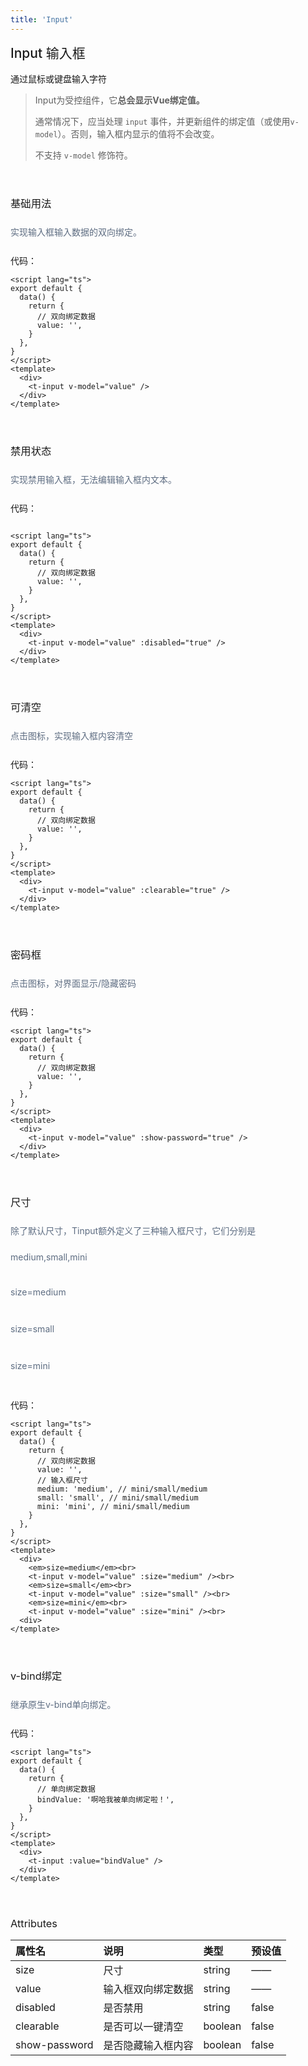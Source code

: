 ```yaml
---
title: 'Input'
---
```

## Input 输入框

通过鼠标或键盘输入字符

> Input为受控组件，它**总会显示Vue绑定值。**
>
> 通常情况下，应当处理 `input` 事件，并更新组件的绑定值（或使用`v-model`）。否则，输入框内显示的值将不会改变。
>
> 不支持 `v-model` 修饰符。

### 基础用法
<em>实现输入框输入数据的双向绑定。</em><br>
<div>
    <t-input v-model="value" />
</div>

代码：

```vue
<script lang="ts">
export default {
  data() {
    return {
      // 双向绑定数据
      value: '',
    }
  },
}
</script>
<template>
  <div>
    <t-input v-model="value" />
  </div>
</template>
```

### 禁用状态
<em>实现禁用输入框，无法编辑输入框内文本。</em><br>
<div> 
    <t-input v-model="value" :disabled="true" />
</div>

代码：

```vue

<script lang="ts">
export default {
  data() {
    return {
      // 双向绑定数据
      value: '',
    }
  },
}
</script>
<template>
  <div> 
    <t-input v-model="value" :disabled="true" />
  </div>
</template>
```

### 

### 可清空
<em>点击图标，实现输入框内容清空</em><br>
<div>
    <t-input v-model="value" :clearable="true" />
</div>

代码：

```vue
<script lang="ts">
export default {
  data() {
    return {
      // 双向绑定数据
      value: '',
    }
  },
}
</script>
<template>
  <div>
    <t-input v-model="value" :clearable="true" />
  </div>
</template>
```

### 

### 密码框
<em>点击图标，对界面显示/隐藏密码</em><br>
<div>
    <t-input v-model="value" :show-password="true" />
</div>

代码：

```vue
<script lang="ts">
export default {
  data() {
    return {
      // 双向绑定数据
      value: '',
    }
  },
}
</script>
<template>
  <div>
    <t-input v-model="value" :show-password="true" />
  </div>
</template>
```

### 

### 尺寸
<em>除了默认尺寸，Tinput额外定义了三种输入框尺寸，它们分别是medium,small,mini</em><br>
<div>
    <em>size=medium</em><br>
    <t-input v-model="value" :size="medium" /><br>
    <em>size=small</em><br>
    <t-input v-model="value" :size="small" /><br>
    <em>size=mini</em><br>
    <t-input v-model="value" :size="mini" /><br>
</div>

代码：

```vue
<script lang="ts">
export default {
  data() {
    return {
      // 双向绑定数据
      value: '',
      // 输入框尺寸
      medium: 'medium', // mini/small/medium
      small: 'small', // mini/small/medium
      mini: 'mini', // mini/small/medium
    }
  },
}
</script>
<template>
  <div>
    <em>size=medium</em><br>
    <t-input v-model="value" :size="medium" /><br>
    <em>size=small</em><br>
    <t-input v-model="value" :size="small" /><br>
    <em>size=mini</em><br>
    <t-input v-model="value" :size="mini" /><br>
  <div>
</template>
```

### v-bind绑定
<em>继承原生v-bind单向绑定。</em><br>
<div>
    <t-input :value="bindValue" />
</div>

代码：

```vue
<script lang="ts">
export default {
  data() {
    return {
      // 单向绑定数据
      bindValue: '啊哈我被单向绑定啦！',
    }
  },
}
</script>
<template>
  <div>
    <t-input :value="bindValue" />
  </div>
</template>
```



### Attributes

| 属性名        | 说明               | 类型    | 预设值 |
| :------------ | :----------------- | :------ | :----- |
| size          | 尺寸               | string  | ——     |
| value         | 输入框双向绑定数据 | string  | ——     |
| disabled      | 是否禁用           | string  | false  |
| clearable     | 是否可以一键清空   | boolean | false  |
| show-password | 是否隐藏输入框内容 | boolean | false  |


<style scoped>
h2 {
  font-weight: 500;
  margin-top: 0px;
}
h3 {
  margin: 55px 0 10px;
  font-weight: 400;
}

em {
  font-size: 14px;
  color: #5e6d82;
  line-height: 3em;
  font-style: normal;
}
</style>
<script lang="ts">
export default {
  data() {
    return {
      // 双向绑定数据
      value: '',
      // 单向绑定数据
      bindValue: '啊哈我被单向绑定啦！',
      // 输入框尺寸
      medium: 'medium', // mini/small/medium
      small: 'small', // mini/small/medium
      mini: 'mini', // mini/small/medium
    }
  },
}
</script>